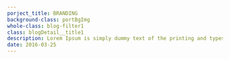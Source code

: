 ```yaml
---
porject_title: BRANDING 
background-class: portBgImg
whole-class: blog-filter1
class: blogDetail__title1
description: Lorem Ipsum is simply dummy text of the printing and typesetting industry. Dummy text of the printing and typesetting industry.
date: 2016-03-25
---
```

